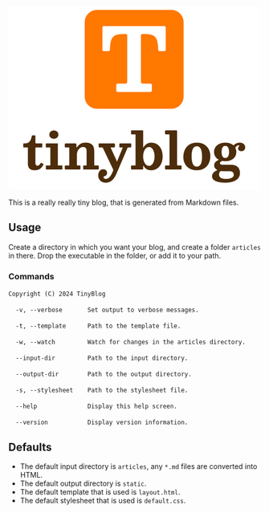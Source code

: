 ![Logo](logo/banner.png)

This is a really really tiny blog, that is generated from Markdown files.

## Usage

Create a directory in which you want your blog, and create a folder `articles` in there. Drop the executable in the folder, or add it to your path.

### Commands

```
Copyright (C) 2024 TinyBlog

  -v, --verbose       Set output to verbose messages.

  -t, --template      Path to the template file.

  -w, --watch         Watch for changes in the articles directory.

  --input-dir         Path to the input directory.

  --output-dir        Path to the output directory.

  -s, --stylesheet    Path to the stylesheet file.

  --help              Display this help screen.

  --version           Display version information.
```

## Defaults

 * The default input directory is `articles`, any `*.md` files are converted into HTML.
 * The default output directory is `static`.
 * The default template that is used is `layout.html`.
 * The default stylesheet that is used is `default.css`.

